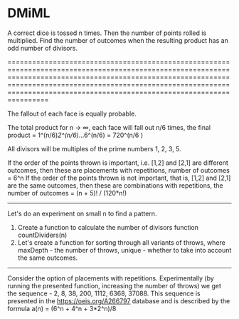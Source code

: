 # DMiML
A correct dice is tossed n times. Then the number of points rolled is multiplied.
Find the number of outcomes when the resulting product has an odd number of divisors.

========================================================================================================================================================================================================================================================================================

The fallout of each face is equally probable.

The total product for n -> ∞, each face will fall out n/6 times, the final product = 1^(n/6)*2^(n/6)*…6^(n/6) = 720^(n/6 )

All divisors will be multiples of the prime numbers 1, 2, 3, 5.

If the order of the points thrown is important, i.e. [1,2] and [2,1] are different outcomes, then these are placements with repetitions, number of outcomes = 6^n
If the order of the points thrown is not important, that is, [1,2] and [2,1] are the same outcomes, then these are combinations with repetitions, the number of outcomes = (n + 5)! / (120*n!)

----------------------------------------------------------------------------------------------------------------------------------------------------------------------------------------------------------------------------------------------------------------------------------------

Let's do an experiment on small n to find a pattern.
1. Create a function to calculate the number of divisors function countDividers(n)
2. Let's create a function for sorting through all variants of throws, where maxDepth - the number of throws, unique - whether to take into account the same outcomes.

----------------------------------------------------------------------------------------------------------------------------------------------------------------------------------------------------------------------------------------------------------------------------------------

Consider the option of placements with repetitions.
Experimentally (by running the presented function, increasing the number of throws) we get the sequence - 2, 8, 38, 200, 1112, 6368, 37088.
This sequence is presented in the https://oeis.org/A266797 database and is described by the formula a(n) = (6^n + 4^n + 3*2^n)/8